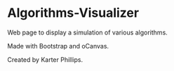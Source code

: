 # Algorithms-Visualizer
Web page to display a simulation of various algorithms.

Made with Bootstrap and oCanvas.

Created by Karter Phillips.
